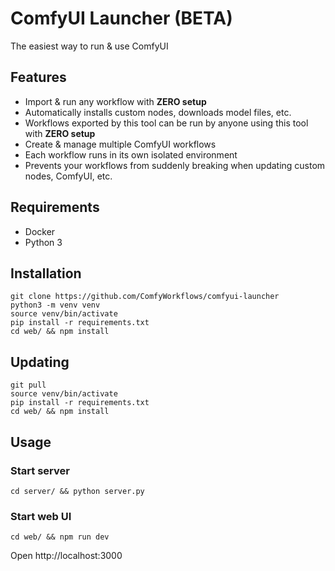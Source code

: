 # ComfyUI Launcher (BETA)
The easiest way to run & use ComfyUI

## Features
- Import & run any workflow with **ZERO setup**
- Automatically installs custom nodes, downloads model files, etc.
- Workflows exported by this tool can be run by anyone using this tool with **ZERO setup**
- Create & manage multiple ComfyUI workflows
- Each workflow runs in its own isolated environment
- Prevents your workflows from suddenly breaking when updating custom nodes, ComfyUI, etc.

## Requirements
- Docker
- Python 3

## Installation
```
git clone https://github.com/ComfyWorkflows/comfyui-launcher
python3 -m venv venv
source venv/bin/activate
pip install -r requirements.txt
cd web/ && npm install
```

## Updating

```
git pull
source venv/bin/activate
pip install -r requirements.txt
cd web/ && npm install
```

## Usage
### Start server
```
cd server/ && python server.py
```

### Start web UI
```
cd web/ && npm run dev
```

Open http://localhost:3000
